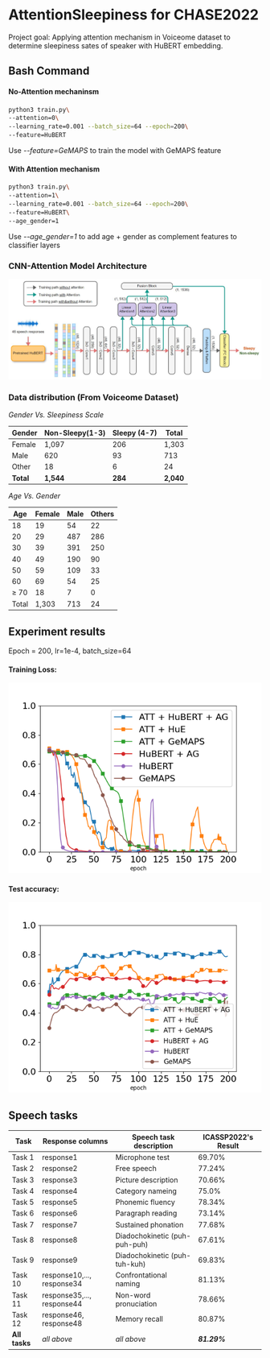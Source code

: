# AttentionSleepiness for CHASE2022
Project goal:
Applying attention mechanism in Voiceome dataset to determine sleepiness sates of speaker with HuBERT embedding.

## Bash Command
#### No-Attention mechaninsm
```bash
python3 train.py\
--attention=0\
--learning_rate=0.001 --batch_size=64 --epoch=200\
--feature=HuBERT
```
Use *--feature=GeMAPS* to train the model with GeMAPS feature 

#### With Attention mechanism
```bash
python3 train.py\
--attention=1\
--learning_rate=0.001 --batch_size=64 --epoch=200\
--feature=HuBERT\
--age_gender=1
```
Use *--age_gender=1* to add age + gender as complement features to classifier layers  


### CNN-Attention Model Architecture
![](image/model-design3.jpg)

### Data distribution (From Voiceome Dataset)
*Gender Vs. Sleepiness Scale*

|Gender | Non-Sleepy(1-3) | Sleepy (4-7) | Total|
|-------|-----------------|--------------|------|
| Female|     1,097       |      206     |1,303 |
| Male  |     620       |      93     |713 |
| Other  |    18       |     6     | 24 |
| **Total**  |    **1,544**  | **284**     |**2,040**|

*Age Vs. Gender*

|Age |Female | Male | Others |
|----|-------|------|--------|
|18 | 19 | 54| 22 |  3 |
| 20 | 29| 487 | 286 | 14 |
| 30 | 39 | 391 | 250 | 7 |
| 40 | 49 | 190 | 90 | 0 |
| 50 | 59 | 109 | 33 | 0 |
| 60 | 69 | 54  | 25 | 0 |
| ≥ 70| 18 | 7 | 0 |
| Total | 1,303 | 713 | 24 |

## Experiment results
Epoch = 200, lr=1e-4, batch_size=64
#### Training Loss:
![](image/comparing-training-loss.png)

#### Test accuracy:
![](image/comparing-test-accur.png)

## Speech tasks
| Task   | Response columns | Speech task description | ICASSP2022's Result |
| ------ | ---------------- | ------------ | ------------------ |
| Task 1 | response1        | Microphone test | 69.70% |
| Task 2 | response2        | Free speech | 77.24% |
| Task 3 | response3        | Picture description | 70.66% |
| Task 4 | response4        | Category nameing | 75.0% |
| Task 5 | response5        | Phonemic fluency | 78.34% |
| Task 6 | response6        | Paragraph reading | 73.14% |
| Task 7 | response7        | Sustained phonation | 77.68% |
| Task 8 | response8        | Diadochokinetic (puh-puh-puh)| 67.61% |
| Task 9 | response9        | Diadochokinetic (puh-tuh-kuh) | 69.83% |
| Task 10| response10,..., response34 | Confrontational naming | 81.13% |
| Task 11| response35,..., response44| Non-word pronuciation | 78.66% |
| Task 12| response46, response48 | Memory recall | 80.87% |
| **All tasks** | _all above_ | _all above_ | **_81.29%_** |

